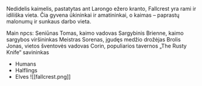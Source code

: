 Nedidelis kaimelis, pastatytas ant Larongo ežero kranto, Fallcrest yra rami ir idiliška vieta. Čia gyvena ūkininkai ir amatininkai, o kaimas – paprastų malonumų ir sunkaus darbo vieta.

Main npcs:
Seniūnas Tomas, kaimo vadovas
Sargybinis Brienne, kaimo sargybos viršininkas
Meistras Sorenas, įgudęs medžio drožėjas
Brolis Jonas, vietos šventovės vadovas
Corin, populiarios tavernos „The Rusty Knife“ savininkas


-   Humans
-   Halflings
-   Elves
![[fallcrest.png]]